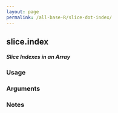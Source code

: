 ```yaml
---
layout: page
permalink: /all-base-R/slice-dot-index/
---
```


## __slice.index__

#### _Slice Indexes in an Array_

### Usage

### Arguments

### Notes
